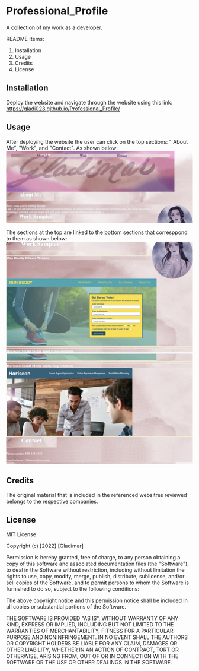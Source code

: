 # Professional_Profile
A collection of my work as a developer.

README Items:
1. Installation
2. Usage
3. Credits
4. License


## Installation
Deploy the website and navigate through the website using this link:
https://gladi023.github.io/Professional_Profile/

## Usage
After deploying the website the user can click on the top sections: "   About Me", "Work", and "Contact". As shown below:
![Screenshot of first section of the website](./assets/images/part1.png)

The sections at the top are linked to the bottom sections that corresppond to them as shown below:
![Screenshot of second section of website](./assets/images/part2.png)
![Screenshot of the third section of the website](./assets/images/part3.png)

## Credits
The original material that is included in the referenced websitres reviewed belongs to the respective companies. 

## License
MIT License

Copyright (c) [2022] [Gladimar]

Permission is hereby granted, free of charge, to any person obtaining a copy
of this software and associated documentation files (the "Software"), to deal
in the Software without restriction, including without limitation the rights
to use, copy, modify, merge, publish, distribute, sublicense, and/or sell
copies of the Software, and to permit persons to whom the Software is
furnished to do so, subject to the following conditions:

The above copyright notice and this permission notice shall be included in all
copies or substantial portions of the Software.

THE SOFTWARE IS PROVIDED "AS IS", WITHOUT WARRANTY OF ANY KIND, EXPRESS OR
IMPLIED, INCLUDING BUT NOT LIMITED TO THE WARRANTIES OF MERCHANTABILITY,
FITNESS FOR A PARTICULAR PURPOSE AND NONINFRINGEMENT. IN NO EVENT SHALL THE
AUTHORS OR COPYRIGHT HOLDERS BE LIABLE FOR ANY CLAIM, DAMAGES OR OTHER
LIABILITY, WHETHER IN AN ACTION OF CONTRACT, TORT OR OTHERWISE, ARISING FROM,
OUT OF OR IN CONNECTION WITH THE SOFTWARE OR THE USE OR OTHER DEALINGS IN THE
SOFTWARE.